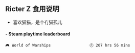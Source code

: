 ## Ricter Z 食用说明
- 喜欢猫猫，是个冇猫孤儿

<!-- steam-box start -->
#### - Steam playtime leaderboard
```text
🎮 World of Warships                 🕘 207 hrs 56 mins
```
<!-- Powered by https://github.com/YouEclipse/steam-box . -->
<!-- steam-box end -->

